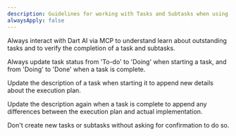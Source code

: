```yaml
---
description: Guidelines for working with Tasks and Subtasks when using Dart AI task manager.
alwaysApply: false
---
```


Always interact with Dart AI via MCP to understand learn about outstanding tasks and to verify the completion of a task and subtasks.

Always update task status from 'To-do' to 'Doing' when starting a task, and from 'Doing' to 'Done' when a task is complete.

Update the description of a task when starting it to append new details about the execution plan.

Update the description again when a task is complete to append any differences between the execution plan and actual implementation.

Don't create new tasks or subtasks without asking for confirmation to do so.